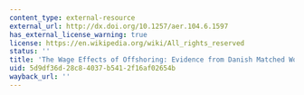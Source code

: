 ```yaml
---
content_type: external-resource
external_url: http://dx.doi.org/10.1257/aer.104.6.1597
has_external_license_warning: true
license: https://en.wikipedia.org/wiki/All_rights_reserved
status: ''
title: 'The Wage Effects of Offshoring: Evidence from Danish Matched Worker-firm Data'
uid: 5d9df36d-28c8-4037-b541-2f16af02654b
wayback_url: ''
---
```

